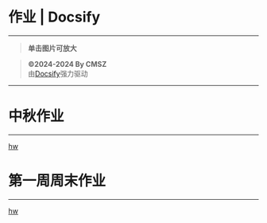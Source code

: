<h1> 作业 | Docsify </h1>

-----
> **单击图片可放大**

> **©2024-2024 By CMSZ**  
> 由[Docsify](https://docsify.js.org/)强力驱动
-----
# 中秋作业 #
-----
[hw](../hw/2.md ':include :type:markdown')
# 第一周周末作业 #
-----
[hw](../hw/1.md ':include :type=markdown')
